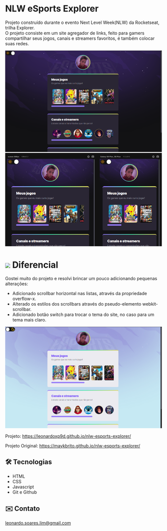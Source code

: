 # NLW eSports Explorer

Projeto construído durante o evento Next Level Week(NLW) da Rocketseat, trilha Explorer. <br/>
O projeto consiste em um site agregador de links, feito para gamers compartilhar 
seus jogos, canais e streamers favoritos, é também colocar suas redes.

![preview](./.github/preview.png)
![preview](./.github/preview-mobile.png)

# <img src="https://user-images.githubusercontent.com/54649877/191276164-a6f5b03b-d9f3-4b70-8c83-973688a5c30a.png" width="30px"> Diferencial
Gostei muito do projeto e resolvi brincar um pouco adicionando pequenas alterações:

- Adicionado scrollbar horizontal nas listas, através da propriedade overflow-x.
- Alterado os estilos dos scrollbars através do pseudo-elemento webkit-scrollbar.
- Adicionado botão switch para trocar o tema do site, no caso para um tema mais claro.

![preview](./.github/preview-light.png)

Projeto: https://leonardoxp9d.github.io/nlw-esports-explorer/

Projeto Original: https://maykbrito.github.io/nlw-esports-explorer/

## 🛠 Tecnologias
- HTML
- CSS
- Javascript
- Git e Github

## ✉️ Contato
leonardo.soares.lim@gmail.com

